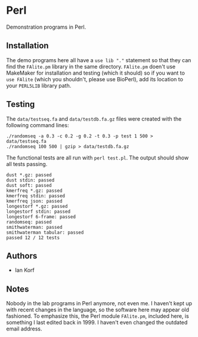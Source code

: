 Perl
====

Demonstration programs in Perl.


Installation
------------

The demo programs here all have a `use lib "."` statement so that they can find
the `FAlite.pm` library in the same directory. `FAlite.pm` doen't use MakeMaker
for installation and testing (which it should) so if you want to `use FAlite`
(which you shouldn't, please use BioPerl), add its location to your `PERL5LIB`
library path.


Testing
-------

The `data/testseq.fa` and `data/testdb.fa.gz` files were created with the
following command lines:

```
./randomseq -a 0.3 -c 0.2 -g 0.2 -t 0.3 -p test 1 500 > data/testseq.fa
./randomseq 100 500 | gzip > data/testdb.fa.gz
```

The functional tests are all run with `perl test.pl`. The output should show
all tests passing.

```
dust *.gz: passed
dust stdin: passed
dust soft: passed
kmerfreq *.gz: passed
kmerfreq stdin: passed
kmerfreq json: passed
longestorf *.gz: passed
longestorf stdin: passed
longestorf 6-frame: passed
randomseq: passed
smithwaterman: passed
smithwaterman tabular: passed
passed 12 / 12 tests
```


Authors
-------

+ Ian Korf


Notes
-----

Nobody in the lab programs in Perl anymore, not even me. I haven't kept up with
recent changes in the language, so the software here may appear old fashioned.
To emphasize this, the Perl module `FAlite.pm`, included here, is something I
last edited back in 1999. I haven't even changed the outdated email address.
